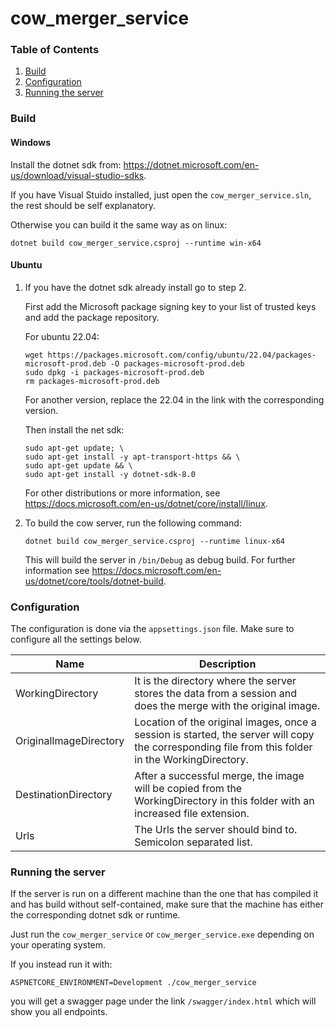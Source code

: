 # cow_merger_service
### Table of Contents
1. [Build](#build)
2. [Configuration](#configuration)
3. [Running the server](#running-the-server)



### Build

#### Windows
  Install the dotnet sdk from: https://dotnet.microsoft.com/en-us/download/visual-studio-sdks.  
  
  If you have Visual Stuido installed, just open the `cow_merger_service.sln`, the rest should be self explanatory.
  
  Otherwise  you can build it the same way as on linux:
  ```
  dotnet build cow_merger_service.csproj --runtime win-x64
  ```

#### Ubuntu

1. If you have the dotnet sdk already install go to step 2.
   
    First add the Microsoft package signing key to your list of trusted keys and add the package repository.

    For ubuntu 22.04:
    ```
    wget https://packages.microsoft.com/config/ubuntu/22.04/packages-microsoft-prod.deb -O packages-microsoft-prod.deb
    sudo dpkg -i packages-microsoft-prod.deb
    rm packages-microsoft-prod.deb
    ```
    For another version, replace the 22.04 in the link with the corresponding version.

    Then install the net sdk:
    ```
    sudo apt-get update; \
    sudo apt-get install -y apt-transport-https && \
    sudo apt-get update && \
    sudo apt-get install -y dotnet-sdk-8.0
    ```


    For other distributions or more information, see https://docs.microsoft.com/en-us/dotnet/core/install/linux.

2. To build the cow server, run the following command:

    ```
    dotnet build cow_merger_service.csproj --runtime linux-x64
    ```
    This will build the server in `/bin/Debug` as debug build.
    For further information see https://docs.microsoft.com/en-us/dotnet/core/tools/dotnet-build.

### Configuration

The configuration is done via the `appsettings.json` file. Make sure to configure all the settings below.

| Name | Description |
| ---- | ---------- |
|WorkingDirectory| 	It is the directory where the server stores the data from a session and does the merge with the original image.|
|OriginalImageDirectory| Location of the original images, once a session is started, the server will copy the corresponding file from this folder in the WorkingDirectory.|
|DestinationDirectory|After a successful merge, the image will be copied from the WorkingDirectory in this folder with an increased file extension.|
|Urls| The Urls the server should bind to. Semicolon separated list.|


### Running the server
If the server is run on a different machine than the one that has compiled it and has build without self-contained, make sure that the machine has either the corresponding dotnet sdk or runtime. 

Just run the `cow_merger_service` or `cow_merger_service.exe` depending on your operating system.

If you instead run it with:
```
ASPNETCORE_ENVIRONMENT=Development ./cow_merger_service
```
you will get a swagger page under the link `/swagger/index.html` which will show you all endpoints.

